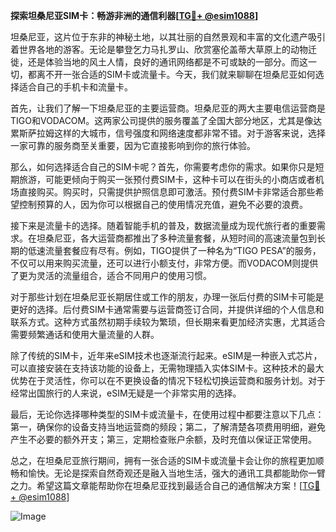 **探索坦桑尼亚SIM卡：畅游非洲的通信利器[[TG💪+ @esim1088](https://t.me/s/esim1088)]**

坦桑尼亚，这片位于东非的神秘土地，以其壮丽的自然景观和丰富的文化遗产吸引着世界各地的游客。无论是攀登乞力马扎罗山、欣赏塞伦盖蒂大草原上的动物迁徙，还是体验当地的风土人情，良好的通讯网络都是不可或缺的一部分。而这一切，都离不开一张合适的SIM卡或流量卡。今天，我们就来聊聊在坦桑尼亚如何选择适合自己的手机卡和流量卡。

首先，让我们了解一下坦桑尼亚的主要运营商。坦桑尼亚的两大主要电信运营商是TIGO和VODACOM。这两家公司提供的服务覆盖了全国大部分地区，尤其是像达累斯萨拉姆这样的大城市，信号强度和网络速度都非常不错。对于游客来说，选择一家可靠的服务商至关重要，因为它直接影响到你的旅行体验。

那么，如何选择适合自己的SIM卡呢？首先，你需要考虑你的需求。如果你只是短期旅游，可能更倾向于购买一张预付费SIM卡，这种卡可以在街头的小商店或者机场直接购买。购买时，只需提供护照信息即可激活。预付费SIM卡非常适合那些希望控制预算的人，因为你可以根据自己的使用情况充值，避免不必要的浪费。

接下来是流量卡的选择。随着智能手机的普及，数据流量成为现代旅行者的重要需求。在坦桑尼亚，各大运营商都推出了多种流量套餐，从短时间的高速流量包到长期的低速流量套餐应有尽有。例如，TIGO提供了一种名为“TIGO PESA”的服务，不仅可以用来购买流量，还可以进行小额支付，非常方便。而VODACOM则提供了更为灵活的流量组合，适合不同用户的使用习惯。

对于那些计划在坦桑尼亚长期居住或工作的朋友，办理一张后付费的SIM卡可能是更好的选择。后付费SIM卡通常需要与运营商签订合同，并提供详细的个人信息和联系方式。这种方式虽然初期手续较为繁琐，但长期来看更加经济实惠，尤其适合需要频繁通话和使用大量流量的人群。

除了传统的SIM卡，近年来eSIM技术也逐渐流行起来。eSIM是一种嵌入式芯片，可以直接安装在支持该功能的设备上，无需物理插入实体SIM卡。这种技术的最大优势在于灵活性，你可以在不更换设备的情况下轻松切换运营商和服务计划。对于经常出国旅行的人来说，eSIM无疑是一个非常实用的选择。

最后，无论你选择哪种类型的SIM卡或流量卡，在使用过程中都要注意以下几点：第一，确保你的设备支持当地运营商的频段；第二，了解清楚各项费用明细，避免产生不必要的额外开支；第三，定期检查账户余额，及时充值以保证正常使用。

总之，在坦桑尼亚旅行期间，拥有一张合适的SIM卡或流量卡会让你的旅程更加顺畅和愉快。无论是探索自然奇观还是融入当地生活，强大的通讯工具都能助你一臂之力。希望这篇文章能帮助你在坦桑尼亚找到最适合自己的通信解决方案！[[TG💪+ @esim1088](https://t.me/s/esim1088)] 

![Image](https://i.postimg.cc/4NQfJmqS/Snipaste-2025-05-13-00-14-12.png)